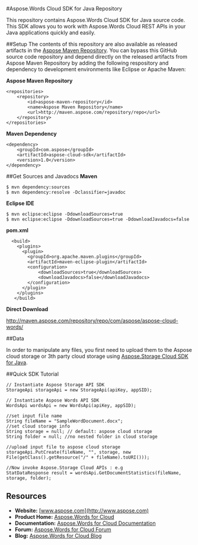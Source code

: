 #Aspose.Words Cloud SDK for Java Repository

This repository contains Aspose.Words Cloud SDK for Java source code. This SDK allows you to work with Aspose.Words Cloud REST APIs in your Java applications quickly and easily. 

##Setup
The contents of this repository are also available as released artifacts in the
[Aspose Maven Repository](http://maven.aspose.com/repository/repo).
You can bypass this GitHub source code repository and depend directly on the released artifacts from Aspose Maven Repository by adding the following respository and dependency to development environments like Eclipse or Apache Maven:

**Aspose Maven Repository**

```
<repositories>
    <repository>
        <id>aspose-maven-repository</id>
        <name>Aspose Maven Repository</name>
        <url>http://maven.aspose.com/repository/repo</url>
    </repository>
</repositories>
```
**Maven Dependency**
```
<dependency>
    <groupId>com.aspose</groupId>
    <artifactId>aspose-cloud-sdk</artifactId>
    <version>1.0</version>
</dependency>
```
##Get Sources and Javadocs
**Maven**
```
$ mvn dependency:sources
$ mvn dependency:resolve -Dclassifier=javadoc
```
**Eclipse IDE**
```
$ mvn eclipse:eclipse -DdownloadSources=true
$ mvn eclipse:eclipse -DdownloadSources=true -DdownloadJavadocs=false
```
**pom.xml**
```
  <build>
	<plugins>
	  <plugin>
		<groupId>org.apache.maven.plugins</groupId>
		<artifactId>maven-eclipse-plugin</artifactId>
		<configuration>
			<downloadSources>true</downloadSources>
			<downloadJavadocs>false</downloadJavadocs>
		</configuration>
	  </plugin>
	</plugins>
   </build>
```
**Direct Download**

http://maven.aspose.com/repository/repo/com/aspose/aspose-cloud-words/

##Data

In order to manipulate any files, you first need to upload them to the Aspose cloud storage or 3th party cloud storage using [Aspose.Storage Cloud SDK for Java](https://github.com/asposemarketplace/Aspose.Storage_Cloud_SDK_For_Java).

##Quick SDK Tutorial
```
// Instantiate Aspose Storage API SDK
StorageApi storageApi = new StorageApi(apiKey, appSID);

// Instantiate Aspose Words API SDK
WordsApi wordsApi = new WordsApi(apiKey, appSID);

//set input file name
String fileName = "SampleWordDocument.docx";
//set cloud storage info
String storage = null; // default: aspose cloud storage
String folder = null; //no nested folder in cloud storage

//upload input file to aspose cloud storage
storageApi.PutCreate(fileName, "", storage, new File(getClass().getResource("/" + fileName).toURI()));

//Now invoke Aspose.Storage Cloud APIs : e.g
StatDataResponse result = wordsApi.GetDocumentStatistics(fileName, storage, folder);

```
## Resources

+ **Website:** [www.aspose.com](http://www.aspose.com)
+ **Product Home:** [Aspose.Words for Cloud](http://www.aspose.com/cloud/word-api.aspx)
+ **Documentation:** [Aspose.Words for Cloud Documentation](http://www.aspose.com/docs/display/wordscloud/Home)
+ **Forum:** [Aspose.Words for Cloud Forum](http://www.aspose.com/community/forums/aspose.words-product-family/75/showforum.aspx)
+ **Blog:** [Aspose.Words for Cloud Blog](http://www.aspose.com/blogs/aspose-products/aspose-words-product-family.html)